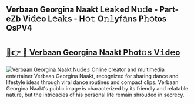 ## Verbaan Georgina Naakt L𝚎a𝚔ed N𝚞𝚍e - Part-eZb Vi𝚍𝚎o L𝚎a𝚔s - H𝚘𝚝 O𝚗𝚕yf𝚊ns P𝚑𝚘tos QsPV4

# <h2><a href="http://kf3djq4.oniu.top/?m=Verbaan+Georgina+Naakt">🔗👉 🔴 Verbaan Georgina Naakt P𝚑ot𝚘𝚜 V𝚒d𝚎o</a></h2>

[![Verbaan Georgina Naakt Nu𝚍e𝚜](https://i.imgur.com/0qMVB7G.gif)](http://kf3djq4.oniu.top/?m=Verbaan+Georgina+Naakt)
Online creator and multimedia entertainer Verbaan Georgina Naakt, recognized for sharing dance and lifestyle ideas through viral dance routines and compact clips. Verbaan Georgina Naakt's public image is characterized by its friendly and relatable nature, but the intricacies of his personal life remain shrouded in secrecy.  
